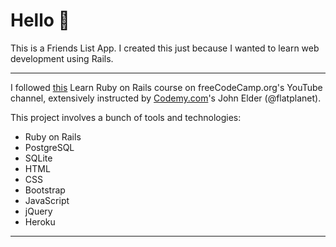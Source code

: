 # Hello 👋
This is a Friends List App. I created this just because I wanted to learn web development using Rails.

---

I followed [this](https://youtu.be/fmyvWz5TUWg) Learn Ruby on Rails course on freeCodeCamp.org's YouTube channel, extensively instructed by [Codemy.com](http://Codemy.com)'s John Elder (@flatplanet).


This project involves a bunch of tools and technologies:
* Ruby on Rails
* PostgreSQL
* SQLite
* HTML
* CSS
* Bootstrap
* JavaScript
* jQuery
* Heroku

---
